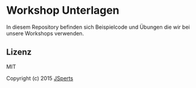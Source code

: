 # Workshop Unterlagen

In diesem Repository befinden sich Beispielcode und Übungen die wir bei unsere Workshops verwenden.

## Lizenz

MIT

Copyright (c) 2015 [JSperts](https://jsperts.de)

